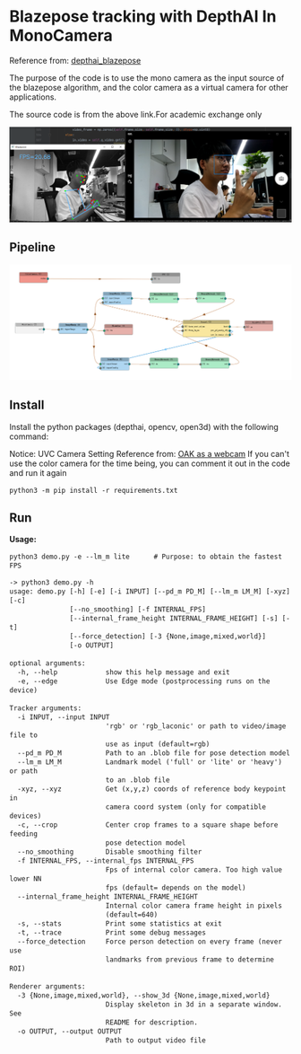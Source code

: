 # Blazepose tracking with DepthAI In MonoCamera

Reference from: [depthai_blazepose](https://github.com/geaxgx/depthai_blazepose)

The purpose of the code is to use the mono camera as the input source of the blazepose algorithm, and the color camera as a virtual camera for other applications.

The source code is from the above link.For academic exchange only
<p align="center"> <img src="img/效果图.png" alst="Demo"></p>


## Pipeline
<p align="center"> <img src="img/pipeline.png" alst="Demo"></p>

## Install


Install the python packages (depthai, opencv, open3d) with the following command:

Notice: UVC Camera Setting Reference from: [OAK as a webcam](https://docs.luxonis.com/en/latest/pages/oak_webcam/)
If you can't use the color camera for the time being, you can comment it out in the code and run it again
```
python3 -m pip install -r requirements.txt
```

## Run

**Usage:**

```
python3 demo.py -e --lm_m lite      # Purpose: to obtain the fastest FPS
```
```
-> python3 demo.py -h
usage: demo.py [-h] [-e] [-i INPUT] [--pd_m PD_M] [--lm_m LM_M] [-xyz] [-c]
               [--no_smoothing] [-f INTERNAL_FPS]
               [--internal_frame_height INTERNAL_FRAME_HEIGHT] [-s] [-t]
               [--force_detection] [-3 {None,image,mixed,world}]
               [-o OUTPUT]

optional arguments:
  -h, --help            show this help message and exit
  -e, --edge            Use Edge mode (postprocessing runs on the device)

Tracker arguments:
  -i INPUT, --input INPUT
                        'rgb' or 'rgb_laconic' or path to video/image file to
                        use as input (default=rgb)
  --pd_m PD_M           Path to an .blob file for pose detection model
  --lm_m LM_M           Landmark model ('full' or 'lite' or 'heavy') or path
                        to an .blob file
  -xyz, --xyz           Get (x,y,z) coords of reference body keypoint in
                        camera coord system (only for compatible devices)
  -c, --crop            Center crop frames to a square shape before feeding
                        pose detection model
  --no_smoothing        Disable smoothing filter
  -f INTERNAL_FPS, --internal_fps INTERNAL_FPS
                        Fps of internal color camera. Too high value lower NN
                        fps (default= depends on the model)
  --internal_frame_height INTERNAL_FRAME_HEIGHT
                        Internal color camera frame height in pixels
                        (default=640)
  -s, --stats           Print some statistics at exit
  -t, --trace           Print some debug messages
  --force_detection     Force person detection on every frame (never use
                        landmarks from previous frame to determine ROI)

Renderer arguments:
  -3 {None,image,mixed,world}, --show_3d {None,image,mixed,world}
                        Display skeleton in 3d in a separate window. See
                        README for description.
  -o OUTPUT, --output OUTPUT
                        Path to output video file
```

